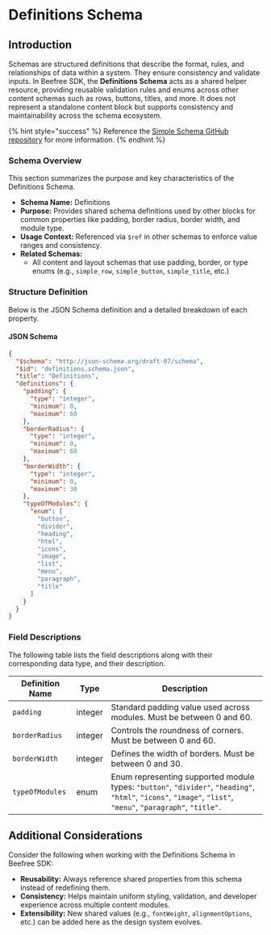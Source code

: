 # Definitions Schema

## Introduction

Schemas are structured definitions that describe the format, rules, and relationships of data within a system. They ensure consistency and validate inputs. In Beefree SDK, the **Definitions Schema** acts as a shared helper resource, providing reusable validation rules and enums across other content schemas such as rows, buttons, titles, and more. It does not represent a standalone content block but supports consistency and maintainability across the schema ecosystem.

{% hint style="success" %}
Reference the [Simple Schema GitHub repository](https://github.com/BeefreeSDK/beefree-sdk-simple-schema/tree/main) for more information.
{% endhint %}

### Schema Overview

This section summarizes the purpose and key characteristics of the Definitions Schema.

* **Schema Name:** Definitions
* **Purpose:** Provides shared schema definitions used by other blocks for common properties like padding, border radius, border width, and module type.
* **Usage Context:** Referenced via `$ref` in other schemas to enforce value ranges and consistency.
* **Related Schemas:**
  * All content and layout schemas that use padding, border, or type enums (e.g., `simple_row`, `simple_button`, `simple_title`, etc.)

### Structure Definition

Below is the JSON Schema definition and a detailed breakdown of each property.

#### JSON Schema

```json
{
  "$schema": "http://json-schema.org/draft-07/schema",
  "$id": "definitions.schema.json",
  "title": "Definitions",
  "definitions": {
    "padding": {
      "type": "integer",
      "minimum": 0,
      "maximum": 60
    },
    "borderRadius": {
      "type": "integer",
      "minimum": 0,
      "maximum": 60
    },
    "borderWidth": {
      "type": "integer",
      "minimum": 0,
      "maximum": 30
    },
    "typeOfModules": {
      "enum": [
        "button",
        "divider",
        "heading",
        "html",
        "icons",
        "image",
        "list",
        "menu",
        "paragraph",
        "title"
      ]
    }
  }
}
```

### Field Descriptions

The following table lists the field descriptions along with their corresponding data type, and their description.

| Definition Name | Type    | Description                                                                                                                                                   |
| --------------- | ------- | ------------------------------------------------------------------------------------------------------------------------------------------------------------- |
| `padding`       | integer | Standard padding value used across modules. Must be between 0 and 60.                                                                                         |
| `borderRadius`  | integer | Controls the roundness of corners. Must be between 0 and 60.                                                                                                  |
| `borderWidth`   | integer | Defines the width of borders. Must be between 0 and 30.                                                                                                       |
| `typeOfModules` | enum    | Enum representing supported module types: `"button"`, `"divider"`, `"heading"`, `"html"`, `"icons"`, `"image"`, `"list"`, `"menu"`, `"paragraph"`, `"title"`. |

## Additional Considerations

Consider the following when working with the Definitions Schema in Beefree SDK:

* **Reusability:** Always reference shared properties from this schema instead of redefining them.
* **Consistency:** Helps maintain uniform styling, validation, and developer experience across multiple content modules.
* **Extensibility:** New shared values (e.g., `fontWeight`, `alignmentOptions`, etc.) can be added here as the design system evolves.
